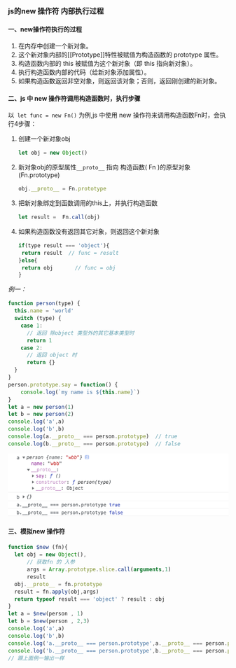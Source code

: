 ### js的new 操作符 内部执行过程

#### 一、new操作符执行的过程

1. 在内存中创建一个新对象。
2. 这个新对象内部的[[Prototype]]特性被赋值为构造函数的 prototype 属性。
3. 构造函数内部的 this 被赋值为这个新对象（即 this 指向新对象）。
4. 执行构造函数内部的代码（给新对象添加属性）。
5. 如果构造函数返回非空对象，则返回该对象；否则，返回刚创建的新对象。

#### 二、js 中 new 操作符调用构造函数时，执行步骤

以` let func = new Fn()` 为例,js 中使用 new 操作符来调用构造函数Fn时，会执行4步骤：

1. 创建一个新对象obj  

   ```javascript
   let obj = new Object()
   ```

2. 新对象obj的原型属性`__proto__` 指向 构造函数( Fn )的原型对象(Fn.prototype)

   ```javascript
   obj.__proto__ = Fn.prototype
   ```

3. 把新对象绑定到函数调用的this上，并执行构造函数

   ```javascript
   let result =  Fn.call(obj) 
   ```

4. 如果构造函数没有返回其它对象，则返回这个新对象

   ```javascript
   if(type result === 'object'){
   	return result  // func = result
   }else{
   	return obj  	 // func = obj
   }
   ```

*例一：*

```javascript
function person(type) {
  this.name = 'world'
  switch (type) {
    case 1:  
      // 返回 除object 类型外的其它基本类型时
      return 1
    case 2:
      // 返回 object 时
      return {}
  }
}
person.prototype.say = function() {
	console.log(`my name is ${this.name}`)
}
let a = new person(1)
let b = new person(2)
console.log('a',a)
console.log('b',b)
console.log(a.__proto__ === person.prototype)  // true
console.log(b.__proto__ === person.prototype)  // false
```

![image-20200912233820384](../../../image/image-20200912233820384.png)

#### 三、模拟new 操作符

```javascript
function $new (fn){
  let obj = new Object(),
      // 获取fn 的 入参
      args = Array.prototype.slice.call(arguments,1) 
      result
  obj.__proto__ = fn.prototype
  result = fn.apply(obj,args)
  return typeof result === 'object' ? result : obj
}
let a = $new(person , 1)
let b = $new(person , 2,3)
console.log('a',a)
console.log('b',b)
console.log('a.__proto__ === person.prototype',a.__proto__ === person.prototype)  // true
console.log('b.__proto__ === person.prototype',b.__proto__ === person.prototype)  // false
// 跟上面例一输出一样
```

